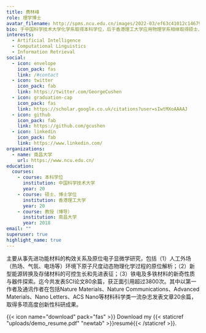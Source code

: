 ```yaml
---
title: 费林峰
role: 理学博士
avatar_filename: http://spms.ncu.edu.cn/images/2022-03/ef63c41012c1467998a6b06214768aef.png
bio: 于中国科学技术大学化学系取得本科学位，后于香港理工大学应用物理学系相继取得硕士、博士学位。博士毕业后，在香港理工大学继续从事博士后研究。2018年加入南昌大学材料学院。
interests:
  - Artificial Intelligence
  - Computational Linguistics
  - Information Retrieval
social:
  - icon: envelope
    icon_pack: fas
    link: /#contact
  - icon: twitter
    icon_pack: fab
    link: https://twitter.com/GeorgeCushen
  - icon: graduation-cap
    icon_pack: fas
    link: https://scholar.google.co.uk/citations?user=sIwtMXoAAAAJ
  - icon: github
    icon_pack: fab
    link: https://github.com/gcushen
  - icon: linkedin
    icon_pack: fab
    link: https://www.linkedin.com/
organizations:
  - name: 南昌大学
    url: https://www.ncu.edu.cn/
education:
  courses:
    - course: 本科学位
      institution: 中国科学技术大学
      year: 20
    - course: 硕士、博士学位
      institution: 香港理工大学
      year: 20
    - course: 教授（博导）
      institution: 南昌大学
      year: 2018
email: ""
superuser: true
highlight_name: true
---
```

<!--StartFragment-->

主要从事先进功能材料的构效关系及原位电子显微学研究，包括（1）人工外场（热场、气氛、电场等）环境下原子尺度动态物理化学过程的原位解析；（2）新型能源转换及存储材料的可控生长和先进表征；（3）铁电及多铁材料的新奇性质与器件探索。迄今共发表SCI论文80余篇，获正面引用超过3800次。其中以第一作者及通讯作者在包括Nature Materials、Nature Communications、Advanced Materials、Nano Letters、ACS Nano等材料科学类一流杂志发表文章20余篇，取得多项高度创新性科研成果。

<!--EndFragment-->

{{< icon name="download" pack="fas" >}} Download my {{< staticref "uploads/demo_resume.pdf" "newtab" >}}resumé{{< /staticref >}}.